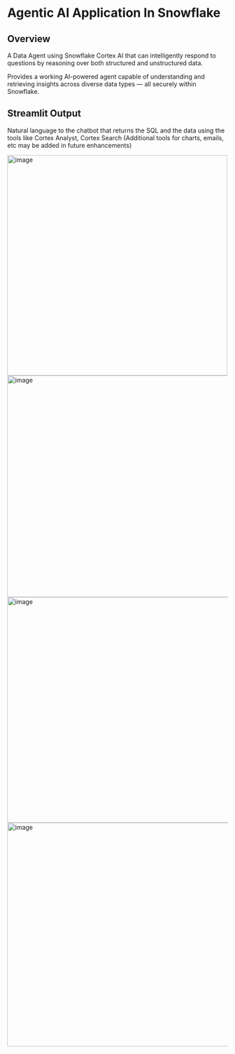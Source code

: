 # Agentic AI Application In Snowflake

## Overview

A Data Agent using Snowflake Cortex AI that can intelligently respond to questions by reasoning over both structured and unstructured data.

Provides a working AI-powered agent capable of understanding and retrieving insights across diverse data types — all securely within Snowflake.

## Streamlit Output
Natural language to the chatbot that returns the SQL and the data using the tools like Cortex Analyst, Cortex Search (Additional tools for charts, emails, etc may be added in future enhancements)

<img width="503" alt="image" src="https://github.com/user-attachments/assets/5567380d-a099-4778-b5aa-fe156b32b268" />
<img width="506" alt="image" src="https://github.com/user-attachments/assets/a4ce3026-97e6-4a3a-8088-a3edeb1e757d" />
<img width="515" alt="image" src="https://github.com/user-attachments/assets/6d235ddd-0d33-49b9-9da1-01adeb11f477" />
<img width="511" alt="image" src="https://github.com/user-attachments/assets/1ddb1153-66ff-43f6-a05e-57841d332f55" />






